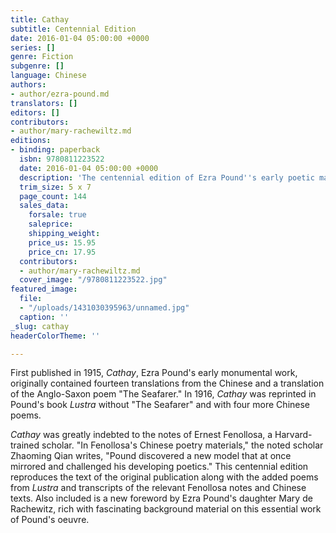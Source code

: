 ```yaml
---
title: Cathay
subtitle: Centennial Edition
date: 2016-01-04 05:00:00 +0000
series: []
genre: Fiction
subgenre: []
language: Chinese
authors:
- author/ezra-pound.md
translators: []
editors: []
contributors:
- author/mary-rachewiltz.md
editions:
- binding: paperback
  isbn: 9780811223522
  date: 2016-01-04 05:00:00 +0000
  description: 'The centennial edition of Ezra Pound''s early poetic masterpiece. '
  trim_size: 5 x 7
  page_count: 144
  sales_data:
    forsale: true
    saleprice: 
    shipping_weight: 
    price_us: 15.95
    price_cn: 17.95
  contributors:
  - author/mary-rachewiltz.md
  cover_image: "/9780811223522.jpg"
featured_image:
  file:
  - "/uploads/1431030395963/unnamed.jpg"
  caption: ''
_slug: cathay
headerColorTheme: ''

---
```

First published in 1915, _Cathay_, Ezra Pound's early monumental work, originally contained fourteen translations from the Chinese and a translation of the Anglo-Saxon poem "The Seafarer." In 1916, _Cathay_ was reprinted in Pound's book _Lustra_ without "The Seafarer" and with four more Chinese poems.

_Cathay_ was greatly indebted to the notes of Ernest Fenollosa, a Harvard-trained scholar. "In Fenollosa's Chinese poetry materials," the noted scholar Zhaoming Qian writes, "Pound discovered a new model that at once mirrored and challenged his developing poetics." This centennial edition reproduces the text of the original publication along with the added poems from _Lustra_ and transcripts of the relevant Fenollosa notes and Chinese texts. Also included is a new foreword by Ezra Pound's daughter Mary de Rachewitz, rich with fascinating background material on this essential work of Pound's oeuvre.

